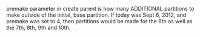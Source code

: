 premake parameter in create parent is how many ADDITIONAL partitions to make outside of the initial, base partition.
If today was Sept 6, 2012, and premake was set to 4, then partitions would be made for the 6th as well as the 7th, 8th, 9th and 10th.
